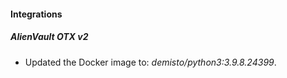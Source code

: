 #### Integrations
##### AlienVault OTX v2
- Updated the Docker image to: *demisto/python3:3.9.8.24399*.
